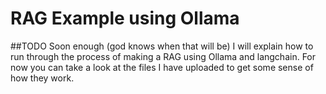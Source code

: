 # RAG Example using Ollama
##TODO
Soon enough (god knows when that will be) I will explain how to run through the process of making a RAG using Ollama and langchain. For now you can take a look at the files I have uploaded to get some sense of how they work. 
